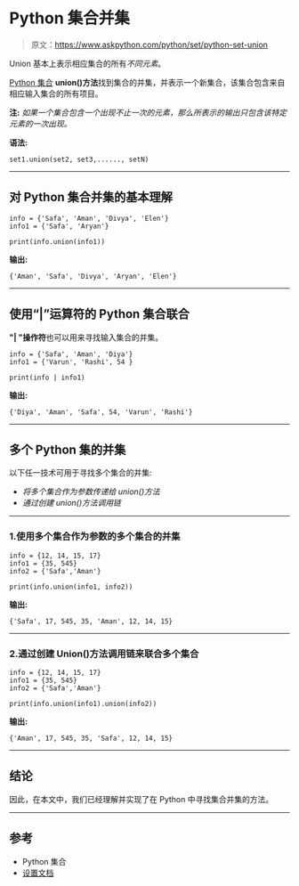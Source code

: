 # Python 集合并集

> 原文：<https://www.askpython.com/python/set/python-set-union>

Union 基本上表示相应集合的所有*不同元素*。

[Python 集合](https://www.askpython.com/python/set/python-set) **union()方法**找到集合的并集，并表示一个新集合，该集合包含来自相应输入集合的所有项目。

**注:** *如果一个集合包含一个出现不止一次的元素，那么所表示的输出只包含该特定元素的一次出现。*

**语法:**

```
set1.union(set2, set3,......, setN)
```

* * *

## 对 Python 集合并集的基本理解

```
info = {'Safa', 'Aman', 'Divya', 'Elen'}
info1 = {'Safa', 'Aryan'}

print(info.union(info1))

```

**输出:**

```
{'Aman', 'Safa', 'Divya', 'Aryan', 'Elen'}
```

* * *

## 使用“|”运算符的 Python 集合联合

**"| "操作符**也可以用来寻找输入集合的并集。

```
info = {'Safa', 'Aman', 'Diya'}
info1 = {'Varun', 'Rashi', 54 }

print(info | info1)

```

**输出:**

```
{'Diya', 'Aman', 'Safa', 54, 'Varun', 'Rashi'}
```

* * *

## 多个 Python 集的并集

以下任一技术可用于寻找多个集合的并集:

*   *将多个集合作为参数传递给 union()方法*
*   *通过创建 union()方法调用链*

* * *

### 1.使用多个集合作为参数的多个集合的并集

```
info = {12, 14, 15, 17}
info1 = {35, 545}
info2 = {'Safa','Aman'}

print(info.union(info1, info2))

```

**输出:**

```
{'Safa', 17, 545, 35, 'Aman', 12, 14, 15}
```

* * *

### 2.通过创建 Union()方法调用链来联合多个集合

```
info = {12, 14, 15, 17}
info1 = {35, 545}
info2 = {'Safa','Aman'}

print(info.union(info1).union(info2))

```

**输出:**

```
{'Aman', 17, 545, 35, 'Safa', 12, 14, 15}
```

* * *

## 结论

因此，在本文中，我们已经理解并实现了在 Python 中寻找集合并集的方法。

* * *

## 参考

*   Python 集合
*   [设置文档](https://docs.python.org/3.8/library/stdtypes.html#set-types-set-frozenset)